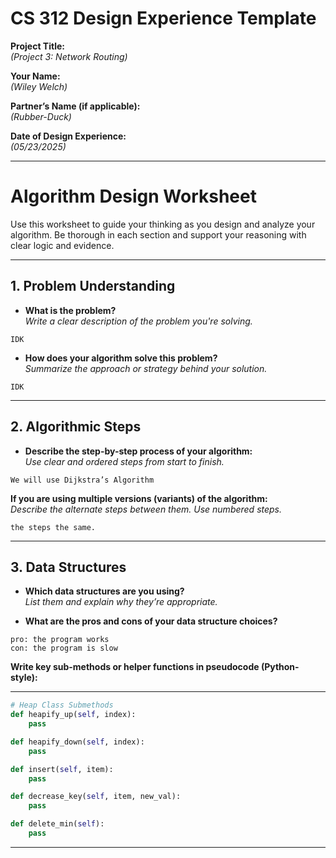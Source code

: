 # CS 312 Design Experience Template

**Project Title:**  
_(Project 3: Network Routing)_

**Your Name:**  
_(Wiley Welch)_

**Partner’s Name (if applicable):**  
_(Rubber-Duck)_

**Date of Design Experience:**  
_(05/23/2025)_

---


# Algorithm Design Worksheet

Use this worksheet to guide your thinking as you design and analyze your algorithm. Be thorough in each section and support your reasoning with clear logic and evidence.

---

## 1. Problem Understanding

- **What is the problem?**  
  _Write a clear description of the problem you're solving._

```
IDK
```

- **How does your algorithm solve this problem?**  
  _Summarize the approach or strategy behind your solution._

```
IDK
```

---

## 2. Algorithmic Steps

- **Describe the step-by-step process of your algorithm:**  
  _Use clear and ordered steps from start to finish._
```
We will use Dijkstra’s Algorithm
```
**If you are using multiple versions (variants) of the algorithm:**  
_Describe the alternate steps between them. Use numbered steps._
```
the steps the same.
```
---

## 3. Data Structures

- **Which data structures are you using?**  
  _List them and explain why they’re appropriate._

- **What are the pros and cons of your data structure choices?**
```  
pro: the program works
con: the program is slow
```

**Write key sub-methods or helper functions in pseudocode (Python-style):**

---
```python
# Heap Class Submethods
def heapify_up(self, index):
    pass

def heapify_down(self, index):
    pass

def insert(self, item):
    pass

def decrease_key(self, item, new_val):
    pass

def delete_min(self):
    pass

```
---
